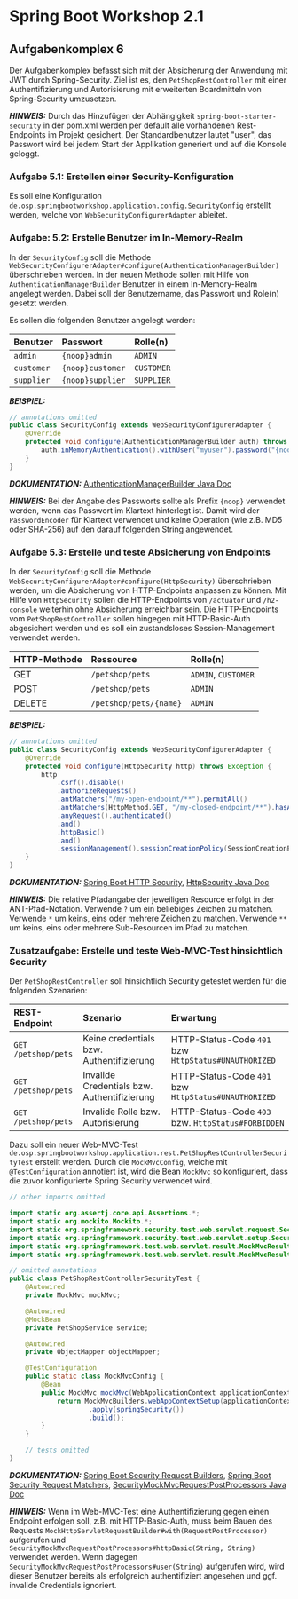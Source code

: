 # Spring Boot Workshop 2.1

## Aufgabenkomplex 6

Der Aufgabenkomplex befasst sich mit der Absicherung der Anwendung mit JWT durch Spring-Security. Ziel ist es, den `PetShopRestController` mit einer
Authentifizierung und Autorisierung mit erweiterten Boardmitteln von Spring-Security umzusetzen.

**_HINWEIS:_** Durch das Hinzufügen der Abhängigkeit `spring-boot-starter-security` in der pom.xml werden per default alle
vorhandenen Rest-Endpoints im Projekt gesichert. Der Standardbenutzer lautet "user", das Passwort wird bei jedem Start
der Applikation generiert und auf die Konsole geloggt.

### Aufgabe 5.1: Erstellen einer Security-Konfiguration

Es soll eine Konfiguration `de.osp.springbootworkshop.application.config.SecurityConfig` erstellt werden, 
welche von `WebSecurityConfigurerAdapter` ableitet.


### Aufgabe: 5.2: Erstelle Benutzer im In-Memory-Realm

In der `SecurityConfig` soll die Methode `WebSecurityConfigurerAdapter#configure(AuthenticationManagerBuilder)` überschrieben werden. 
In der neuen Methode sollen mit Hilfe von `AuthenticationManagerBuilder` Benutzer in einem In-Memory-Realm angelegt werden. 
Dabei soll der Benutzername, das Passwort und Role(n) gesetzt werden.

Es sollen die folgenden Benutzer angelegt werden:

| Benutzer   | Passwort         | Rolle(n)   |
|:-----------|:-----------------|:-----------|
| `admin`    | `{noop}admin`    | `ADMIN`    |
| `customer` | `{noop}customer` | `CUSTOMER` |
| `supplier` | `{noop}supplier` | `SUPPLIER` |


**_BEISPIEL:_**
```java
// annotations omitted
public class SecurityConfig extends WebSecurityConfigurerAdapter {
    @Override
    protected void configure(AuthenticationManagerBuilder auth) throws Exception {
        auth.inMemoryAuthentication().withUser("myuser").password("{noop}mypassword").roles("MYROLE");
    }
}
```

**_DOKUMENTATION:_**
[AuthenticationManagerBuilder Java Doc](https://docs.spring.io/spring-security/site/docs/current/api/org/springframework/security/config/annotation/authentication/builders/AuthenticationManagerBuilder.html)

**_HINWEIS:_** Bei der Angabe des Passworts sollte als Prefix `{noop}` verwendet werden, wenn das Passwort im Klartext hinterlegt ist. 
Damit wird der `PasswordEncoder` für Klartext verwendet und keine Operation (wie z.B. MD5 oder SHA-256) auf den darauf folgenden
String angewendet.


### Aufgabe 5.3: Erstelle und teste Absicherung von Endpoints

In der `SecurityConfig` soll die Methode `WebSecurityConfigurerAdapter#configure(HttpSecurity)` überschrieben werden, um 
die Absicherung von HTTP-Endpoints anpassen zu können. Mit Hilfe von `HttpSecurity` sollen die HTTP-Endpoints von `/actuator` und `/h2-console` 
weiterhin ohne Absicherung erreichbar sein. Die HTTP-Endpoints vom `PetShopRestController` sollen
hingegen mit HTTP-Basic-Auth abgesichert werden und es soll ein zustandsloses Session-Management verwendet werden.

| HTTP-Methode | Ressource              | Rolle(n)            |
|:-------------|:-----------------------|:--------------------|
| GET          | `/petshop/pets`        | `ADMIN`, `CUSTOMER` |
| POST         | `/petshop/pets`        | `ADMIN`             |
| DELETE       | `/petshop/pets/{name}` | `ADMIN`             |

**_BEISPIEL:_**
```java
// annotations omitted
public class SecurityConfig extends WebSecurityConfigurerAdapter {
    @Override
    protected void configure(HttpSecurity http) throws Exception {
        http
            .csrf().disable()
            .authorizeRequests()
            .antMatchers("/my-open-endpoint/**").permitAll()
            .antMatchers(HttpMethod.GET, "/my-closed-endpoint/**").hasAnyRole("MYROLE")
            .anyRequest().authenticated()
            .and()
            .httpBasic()
            .and()
            .sessionManagement().sessionCreationPolicy(SessionCreationPolicy.STATELESS);
    }
}

```

**_DOKUMENTATION:_** [Spring Boot HTTP Security](https://docs.spring.io/spring-security/site/docs/current/reference/htmlsingle/#jc-httpsecurity),
[HttpSecurity Java Doc](https://docs.spring.io/spring-security/site/docs/current/api/org/springframework/security/config/annotation/web/builders/HttpSecurity.html)

**_HINWEIS:_** Die relative Pfadangabe der jeweiligen Resource erfolgt in der ANT-Pfad-Notation. Verwende `?` um ein 
beliebiges Zeichen zu matchen. Verwende `*` um keins, eins oder mehrere Zeichen zu matchen. 
Verwende `**` um keins, eins oder mehrere Sub-Resourcen im Pfad zu matchen.


### Zusatzaufgabe: Erstelle und teste Web-MVC-Test hinsichtlich Security

Der `PetShopRestController` soll hinsichtlich Security getestet werden für die folgenden Szenarien:

| REST-Endpoint       | Szenario                                    | Erwartung                                            |
|:--------------------|:--------------------------------------------|:-----------------------------------------------------|
| `GET /petshop/pets` | Keine credentials bzw. Authentifizierung    | HTTP-Status-Code `401` bzw `HttpStatus#UNAUTHORIZED` |
| `GET /petshop/pets` | Invalide Credentials bzw. Authentifizierung | HTTP-Status-Code `401` bzw `HttpStatus#UNAUTHORIZED` |
| `GET /petshop/pets` | Invalide Rolle bzw. Autorisierung           | HTTP-Status-Code `403` bzw. `HttpStatus#FORBIDDEN`   |

Dazu soll ein neuer Web-MVC-Test `de.osp.springbootworkshop.application.rest.PetShopRestControllerSecurityTest` erstellt werden. 
Durch die `MockMvcConfig`, welche mit `@TestConfiguration` annotiert ist, wird die Bean `MockMvc` so konfiguriert, 
dass die zuvor konfigurierte Spring Security verwendet wird.

```java
// other imports omitted

import static org.assertj.core.api.Assertions.*;
import static org.mockito.Mockito.*;
import static org.springframework.security.test.web.servlet.request.SecurityMockMvcRequestPostProcessors.*;
import static org.springframework.security.test.web.servlet.setup.SecurityMockMvcConfigurers.*;
import static org.springframework.test.web.servlet.result.MockMvcResultHandlers.*;
import static org.springframework.test.web.servlet.result.MockMvcResultMatchers.*;

// omitted annotations
public class PetShopRestControllerSecurityTest {
    @Autowired
    private MockMvc mockMvc;

    @Autowired
    @MockBean
    private PetShopService service;

    @Autowired
    private ObjectMapper objectMapper;

    @TestConfiguration
    public static class MockMvcConfig {
        @Bean
        public MockMvc mockMvc(WebApplicationContext applicationContext) {
            return MockMvcBuilders.webAppContextSetup(applicationContext)
                    .apply(springSecurity())
                    .build();
        }
    }

    // tests omitted
}
```

**_DOKUMENTATION:_**
[Spring Boot Security Request Builders](https://docs.spring.io/spring-security/site/docs/current/reference/htmlsingle/#securitymockmvcrequestbuilders),
[Spring Boot Security Request Matchers](https://docs.spring.io/spring-security/site/docs/current/reference/htmlsingle/#securitymockmvcresultmatchers),
[SecurityMockMvcRequestPostProcessors Java Doc](https://docs.spring.io/spring-security/site/docs/current/api/org/springframework/security/test/web/servlet/request/SecurityMockMvcRequestPostProcessors.html)

**_HINWEIS:_** Wenn im Web-MVC-Test eine Authentifizierung gegen einen Endpoint erfolgen soll, z.B. mit HTTP-Basic-Auth, muss beim Bauen 
des Requests `MockHttpServletRequestBuilder#with(RequestPostProcessor)` aufgerufen und  
`SecurityMockMvcRequestPostProcessors#httpBasic(String, String)` verwendet werden. Wenn dagegen
`SecurityMockMvcRequestPostProcessors#user(String)` aufgerufen wird, wird dieser Benutzer bereits als erfolgreich authentifiziert angesehen 
und ggf. invalide Credentials ignoriert.
